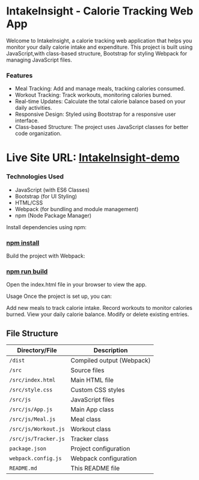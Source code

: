 # IntakeInsight - Calorie Tracking Web App
Welcome to IntakeInsight, 
a calorie tracking web application
that helps you monitor your daily calorie intake and expenditure. 
This project is built using JavaScript,with class-based structure, 
Bootstrap for styling
Webpack for managing JavaScript files.

### Features
- Meal Tracking: Add and manage meals, tracking calories consumed.
- Workout Tracking: Track workouts, monitoring calories burned.
- Real-time Updates: Calculate the total calorie balance based on your daily activities.
- Responsive Design: Styled using Bootstrap for a responsive user interface.
- Class-based Structure: The project uses JavaScript classes for better code organization.

# Live Site URL:  [IntakeInsight-demo](https://moonlit-biscuit-3b7223.netlify.app/)


### Technologies Used
- JavaScript (with ES6 Classes)
- Bootstrap (for UI Styling)
- HTML/CSS
- Webpack (for bundling and module management)
- npm (Node Package Manager)






Install dependencies using npm:


### [npm install]()
Build the project with Webpack:


### [npm run build]()


Open the index.html file in your browser to view the app.

Usage
Once the project is set up, you can:

Add new meals to track calorie intake.
Record workouts to monitor calories burned.
View your daily calorie balance.
Modify or delete existing entries.


## File Structure
| Directory/File        | Description                         |
|-----------------------|-------------------------------------|
| `/dist`               | Compiled output (Webpack)           |
| `/src`                | Source files                        |
| `/src/index.html`     | Main HTML file                      |
| `/src/style.css`      | Custom CSS styles                   |
| `/src/js`             | JavaScript files                    |
| `/src/js/App.js`      | Main App class                      |
| `/src/js/Meal.js`     | Meal class                          |
| `/src/js/Workout.js`  | Workout class                       |
| `/src/js/Tracker.js`  | Tracker class                       |
| `package.json`        | Project configuration               |
| `webpack.config.js`   | Webpack configuration               |
| `README.md`           | This README file                    |

